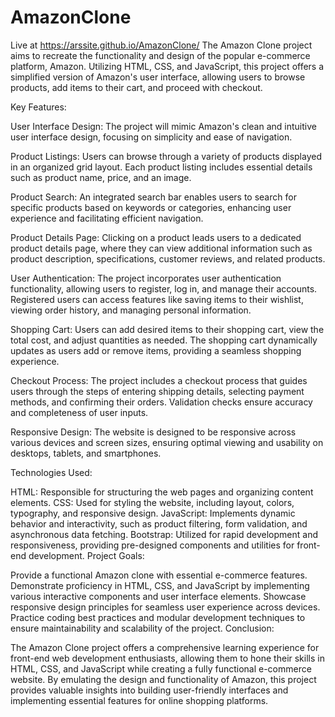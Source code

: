 # AmazonClone
Live at https://arssite.github.io/AmazonClone/
The Amazon Clone project aims to recreate the functionality and design of the popular e-commerce platform, Amazon. Utilizing HTML, CSS, and JavaScript, this project offers a simplified version of Amazon's user interface, allowing users to browse products, add items to their cart, and proceed with checkout.

Key Features:

User Interface Design: The project will mimic Amazon's clean and intuitive user interface design, focusing on simplicity and ease of navigation.

Product Listings: Users can browse through a variety of products displayed in an organized grid layout. Each product listing includes essential details such as product name, price, and an image.

Product Search: An integrated search bar enables users to search for specific products based on keywords or categories, enhancing user experience and facilitating efficient navigation.

Product Details Page: Clicking on a product leads users to a dedicated product details page, where they can view additional information such as product description, specifications, customer reviews, and related products.

User Authentication: The project incorporates user authentication functionality, allowing users to register, log in, and manage their accounts. Registered users can access features like saving items to their wishlist, viewing order history, and managing personal information.

Shopping Cart: Users can add desired items to their shopping cart, view the total cost, and adjust quantities as needed. The shopping cart dynamically updates as users add or remove items, providing a seamless shopping experience.

Checkout Process: The project includes a checkout process that guides users through the steps of entering shipping details, selecting payment methods, and confirming their orders. Validation checks ensure accuracy and completeness of user inputs.

Responsive Design: The website is designed to be responsive across various devices and screen sizes, ensuring optimal viewing and usability on desktops, tablets, and smartphones.

Technologies Used:

HTML: Responsible for structuring the web pages and organizing content elements.
CSS: Used for styling the website, including layout, colors, typography, and responsive design.
JavaScript: Implements dynamic behavior and interactivity, such as product filtering, form validation, and asynchronous data fetching.
Bootstrap: Utilized for rapid development and responsiveness, providing pre-designed components and utilities for front-end development.
Project Goals:

Provide a functional Amazon clone with essential e-commerce features.
Demonstrate proficiency in HTML, CSS, and JavaScript by implementing various interactive components and user interface elements.
Showcase responsive design principles for seamless user experience across devices.
Practice coding best practices and modular development techniques to ensure maintainability and scalability of the project.
Conclusion:

The Amazon Clone project offers a comprehensive learning experience for front-end web development enthusiasts, allowing them to hone their skills in HTML, CSS, and JavaScript while creating a fully functional e-commerce website. By emulating the design and functionality of Amazon, this project provides valuable insights into building user-friendly interfaces and implementing essential features for online shopping platforms.






